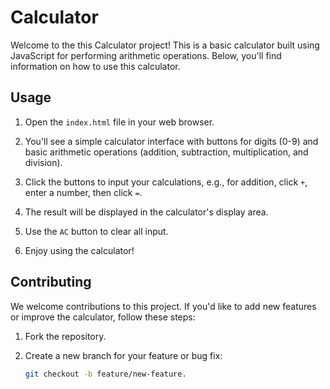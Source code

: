 # Calculator

Welcome to the this Calculator project! This is a basic calculator built using JavaScript for performing arithmetic operations. Below, you'll find information on how to use this calculator.

## Usage

1. Open the `index.html` file in your web browser.

2. You'll see a simple calculator interface with buttons for digits (0-9) and basic arithmetic operations (addition, subtraction, multiplication, and division).

3. Click the buttons to input your calculations, e.g., for addition, click `+`, enter a number, then click `=`.

4. The result will be displayed in the calculator's display area.

5. Use the `AC` button to clear all input.

6. Enjoy using the calculator!

## Contributing

We welcome contributions to this project. If you'd like to add new features or improve the calculator, follow these steps:

1. Fork the repository.

2. Create a new branch for your feature or bug fix:
   ```sh
   git checkout -b feature/new-feature.

   
